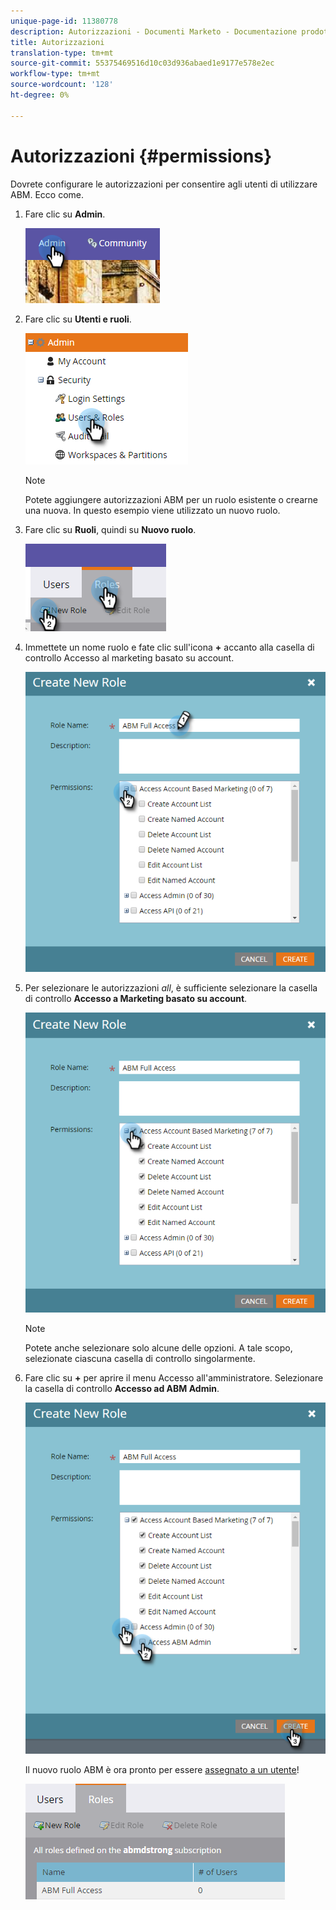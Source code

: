 ```yaml
---
unique-page-id: 11380778
description: Autorizzazioni - Documenti Marketo - Documentazione prodotto
title: Autorizzazioni
translation-type: tm+mt
source-git-commit: 55375469516d10c03d936abaed1e9177e578e2ec
workflow-type: tm+mt
source-wordcount: '128'
ht-degree: 0%

---
```



# Autorizzazioni {#permissions}

Dovrete configurare le autorizzazioni per consentire agli utenti di utilizzare ABM. Ecco come.

1. Fare clic su **Admin**.

   ![](assets/one-2.png)

1. Fare clic su **Utenti e ruoli**.

   ![](assets/two-2.png)

   >[!NOTE]
   >
   >Potete aggiungere autorizzazioni ABM per un ruolo esistente o crearne una nuova. In questo esempio viene utilizzato un nuovo ruolo.

1. Fare clic su **Ruoli**, quindi su **Nuovo ruolo**.

   ![](assets/three-2.png)

1. Immettete un nome ruolo e fate clic sull&#39;icona **+** accanto alla casella di controllo Accesso al marketing basato su account.

   ![](assets/four-1.png)

1. Per selezionare le autorizzazioni _all_, è sufficiente selezionare la casella di controllo **Accesso a Marketing basato su account**.

   ![](assets/five-1.png)

   >[!NOTE]
   >
   >Potete anche selezionare solo alcune delle opzioni. A tale scopo, selezionate ciascuna casella di controllo singolarmente.

1. Fare clic su **+** per aprire il menu Accesso all&#39;amministratore. Selezionare la casella di controllo **Accesso ad ABM Admin**.

   ![](assets/six-1.png)

   Il nuovo ruolo ABM è ora pronto per essere [assegnato a un utente](/help/marketo/product-docs/administration/users-and-roles/managing-user-roles-and-permissions.md#assign-roles-to-a-user)!

   ![](assets/seven.png)
